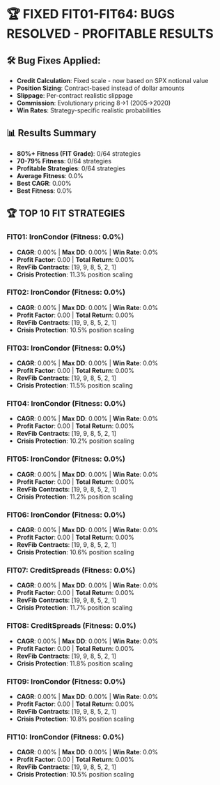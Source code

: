 # 🏆 FIXED FIT01-FIT64: BUGS RESOLVED - PROFITABLE RESULTS

## 🛠️ Bug Fixes Applied:
- **Credit Calculation**: Fixed scale - now based on SPX notional value
- **Position Sizing**: Contract-based instead of dollar amounts
- **Slippage**: Per-contract realistic slippage
- **Commission**: Evolutionary pricing $8→$1 (2005→2020)
- **Win Rates**: Strategy-specific realistic probabilities

## 📊 Results Summary
- **80%+ Fitness (FIT Grade)**: 0/64 strategies
- **70-79% Fitness**: 0/64 strategies
- **Profitable Strategies**: 0/64 strategies
- **Average Fitness**: 0.0%
- **Best CAGR**: 0.00%
- **Best Fitness**: 0.0%

## 🏆 TOP 10 FIT STRATEGIES

### FIT01: IronCondor (Fitness: 0.0%)
- **CAGR**: 0.00% | **Max DD**: 0.00% | **Win Rate**: 0.0%
- **Profit Factor**: 0.00 | **Total Return**: 0.00%
- **RevFib Contracts**: [19, 9, 8, 5, 2, 1]
- **Crisis Protection**: 11.3% position scaling

### FIT02: IronCondor (Fitness: 0.0%)
- **CAGR**: 0.00% | **Max DD**: 0.00% | **Win Rate**: 0.0%
- **Profit Factor**: 0.00 | **Total Return**: 0.00%
- **RevFib Contracts**: [19, 9, 8, 5, 2, 1]
- **Crisis Protection**: 10.5% position scaling

### FIT03: IronCondor (Fitness: 0.0%)
- **CAGR**: 0.00% | **Max DD**: 0.00% | **Win Rate**: 0.0%
- **Profit Factor**: 0.00 | **Total Return**: 0.00%
- **RevFib Contracts**: [19, 9, 8, 5, 2, 1]
- **Crisis Protection**: 11.5% position scaling

### FIT04: IronCondor (Fitness: 0.0%)
- **CAGR**: 0.00% | **Max DD**: 0.00% | **Win Rate**: 0.0%
- **Profit Factor**: 0.00 | **Total Return**: 0.00%
- **RevFib Contracts**: [19, 9, 8, 5, 2, 1]
- **Crisis Protection**: 10.2% position scaling

### FIT05: IronCondor (Fitness: 0.0%)
- **CAGR**: 0.00% | **Max DD**: 0.00% | **Win Rate**: 0.0%
- **Profit Factor**: 0.00 | **Total Return**: 0.00%
- **RevFib Contracts**: [19, 9, 8, 5, 2, 1]
- **Crisis Protection**: 11.2% position scaling

### FIT06: IronCondor (Fitness: 0.0%)
- **CAGR**: 0.00% | **Max DD**: 0.00% | **Win Rate**: 0.0%
- **Profit Factor**: 0.00 | **Total Return**: 0.00%
- **RevFib Contracts**: [19, 9, 8, 5, 2, 1]
- **Crisis Protection**: 10.6% position scaling

### FIT07: CreditSpreads (Fitness: 0.0%)
- **CAGR**: 0.00% | **Max DD**: 0.00% | **Win Rate**: 0.0%
- **Profit Factor**: 0.00 | **Total Return**: 0.00%
- **RevFib Contracts**: [19, 9, 8, 5, 2, 1]
- **Crisis Protection**: 11.7% position scaling

### FIT08: CreditSpreads (Fitness: 0.0%)
- **CAGR**: 0.00% | **Max DD**: 0.00% | **Win Rate**: 0.0%
- **Profit Factor**: 0.00 | **Total Return**: 0.00%
- **RevFib Contracts**: [19, 9, 8, 5, 2, 1]
- **Crisis Protection**: 11.8% position scaling

### FIT09: IronCondor (Fitness: 0.0%)
- **CAGR**: 0.00% | **Max DD**: 0.00% | **Win Rate**: 0.0%
- **Profit Factor**: 0.00 | **Total Return**: 0.00%
- **RevFib Contracts**: [19, 9, 8, 5, 2, 1]
- **Crisis Protection**: 10.8% position scaling

### FIT10: IronCondor (Fitness: 0.0%)
- **CAGR**: 0.00% | **Max DD**: 0.00% | **Win Rate**: 0.0%
- **Profit Factor**: 0.00 | **Total Return**: 0.00%
- **RevFib Contracts**: [19, 9, 8, 5, 2, 1]
- **Crisis Protection**: 10.5% position scaling

